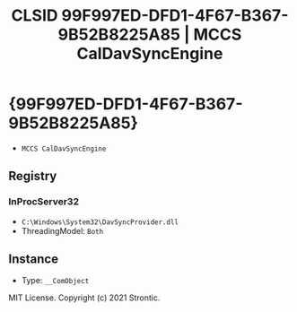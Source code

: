 ﻿---
title: "CLSID 99F997ED-DFD1-4F67-B367-9B52B8225A85 | MCCS CalDavSyncEngine"
excerpt: What is COM-Object CLSID 99F997ED-DFD1-4F67-B367-9B52B8225A85?
---

# {99F997ED-DFD1-4F67-B367-9B52B8225A85}

* `MCCS CalDavSyncEngine`

## Registry


### InProcServer32

* `C:\Windows\System32\DavSyncProvider.dll`
* ThreadingModel: `Both`

## Instance

* Type: `__ComObject`

MIT License. Copyright (c) 2021 Strontic.


